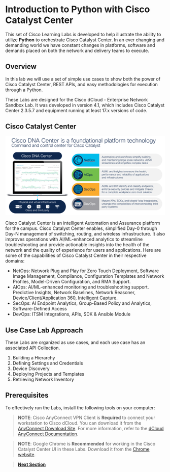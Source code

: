 # Introduction to Python with Cisco Catalyst Center

This set of Cisco Learning Labs is developed to help illustrate the ability to utilize **Python** to orchestrate Cisco Catalyst Center. In an ever changing and demanding world we have constant changes in platforms, software and demands placed on both the network and delivery teams to execute. 

## Overview

In this lab we will use a set of simple use cases to show both the power of Cisco Catalyst Center, REST APIs, and easy methodologies for execution through a Python.

These Labs are designed for the Cisco dCloud - Enterprise Network Sandbox Lab. It was developed in version 4.1, which includes Cisco Catalyst Center 2.3.5.7 and equipment running at least 17.x versions of code.

## Cisco Catalyst Center

![Cisco Catalyst Center Overview](../assets/cisco_dnac.png)

Cisco Catalyst Center is an intelligent Automation and Assurance platform for the campus. Cisco Catalyst Center enables, simplified Day-0 through Day-N management of switching, routing, and wireless infrastructure. It also improves operations with AI/ML-enhanced analytics to streamline troubleshooting and provide actionable insights into the health of the network and the quality of experience for users and applications. Here are some of the capabilities of Cisco Catalyst Center in their respective domains:

* NetOps: Network Plug and Play for Zero Touch Deployment, Software Image Management, Compliance, Configuration Templates and Network Profiles, Model-Driven Configuration, and RMA Support.
* AIOps: AI/ML-enhanced monitoring and troubleshooting support. Predictive Insights, Network Baselines, Network Reasoner, Device/Client/Application 360, Intelligent Capture.
* SecOps: AI Endpoint Analytics, Group-Based Policy and Analytics, Software-Defined Access
* DevOps: ITSM Integrations, APIs, SDK & Ansible Module 

## Use Case Lab Approach

These Labs are organized as use cases, and each use case has an associated API Collection.

1. Building a Hierarchy
2. Defining Settings and Credentials
3. Device Discovery
4. Deploying Projects and Templates
5. Retrieving Network Inventory

## Prerequisites

To effectively run the Labs, install the following tools on your computer:

> **NOTE**: Cisco AnyConnect VPN Client is **Required** to connect your workstation to Cisco dCloud. You can download it from the [AnyConnect Download Site](https://dcloud-rtp-anyconnect.cisco.com). For more information, refer to the [dCloud AnyConnect Documentation](https://dcloud-cms.cisco.com/help/android_anyconnect).

> **NOTE**: Google Chrome is **Recommended** for working in the Cisco Catalyst Center UI in these Labs. Download it from the [Chrome website](https://www.google.com/chrome/downloads/).

> [**Next Section**](./02-preparation.md)